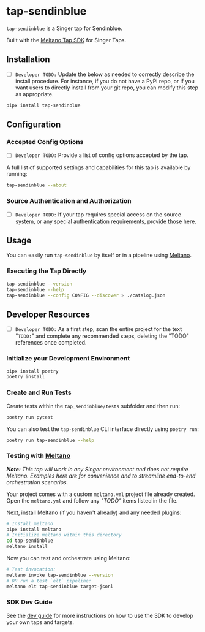 # tap-sendinblue

`tap-sendinblue` is a Singer tap for Sendinblue.

Built with the [Meltano Tap SDK](https://sdk.meltano.com) for Singer Taps.

## Installation

- [ ] `Developer TODO:` Update the below as needed to correctly describe the install procedure. For instance, if you do not have a PyPi repo, or if you want users to directly install from your git repo, you can modify this step as appropriate.

```bash
pipx install tap-sendinblue
```

## Configuration

### Accepted Config Options

- [ ] `Developer TODO:` Provide a list of config options accepted by the tap.

A full list of supported settings and capabilities for this
tap is available by running:

```bash
tap-sendinblue --about
```

### Source Authentication and Authorization

- [ ] `Developer TODO:` If your tap requires special access on the source system, or any special authentication requirements, provide those here.

## Usage

You can easily run `tap-sendinblue` by itself or in a pipeline using [Meltano](https://meltano.com/).

### Executing the Tap Directly

```bash
tap-sendinblue --version
tap-sendinblue --help
tap-sendinblue --config CONFIG --discover > ./catalog.json
```

## Developer Resources

- [ ] `Developer TODO:` As a first step, scan the entire project for the text "`TODO:`" and complete any recommended steps, deleting the "TODO" references once completed.

### Initialize your Development Environment

```bash
pipx install poetry
poetry install
```

### Create and Run Tests

Create tests within the `tap_sendinblue/tests` subfolder and
  then run:

```bash
poetry run pytest
```

You can also test the `tap-sendinblue` CLI interface directly using `poetry run`:

```bash
poetry run tap-sendinblue --help
```

### Testing with [Meltano](https://www.meltano.com)

_**Note:** This tap will work in any Singer environment and does not require Meltano.
Examples here are for convenience and to streamline end-to-end orchestration scenarios._

Your project comes with a custom `meltano.yml` project file already created. Open the `meltano.yml` and follow any _"TODO"_ items listed in
the file.

Next, install Meltano (if you haven't already) and any needed plugins:

```bash
# Install meltano
pipx install meltano
# Initialize meltano within this directory
cd tap-sendinblue
meltano install
```

Now you can test and orchestrate using Meltano:

```bash
# Test invocation:
meltano invoke tap-sendinblue --version
# OR run a test `elt` pipeline:
meltano elt tap-sendinblue target-jsonl
```

### SDK Dev Guide

See the [dev guide](https://sdk.meltano.com/en/latest/dev_guide.html) for more instructions on how to use the SDK to 
develop your own taps and targets.
